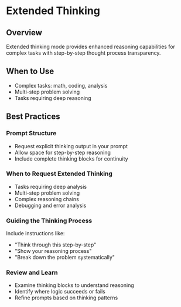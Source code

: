 # Extended Thinking

## Overview
Extended thinking mode provides enhanced reasoning capabilities for complex tasks with step-by-step thought process transparency.

## When to Use
- Complex tasks: math, coding, analysis
- Multi-step problem solving
- Tasks requiring deep reasoning

## Best Practices

### Prompt Structure
- Request explicit thinking output in your prompt
- Allow space for step-by-step reasoning
- Include complete thinking blocks for continuity

### When to Request Extended Thinking
- Tasks requiring deep analysis
- Multi-step problem solving
- Complex reasoning chains
- Debugging and error analysis

### Guiding the Thinking Process
Include instructions like:
- "Think through this step-by-step"
- "Show your reasoning process"
- "Break down the problem systematically"

### Review and Learn
- Examine thinking blocks to understand reasoning
- Identify where logic succeeds or fails
- Refine prompts based on thinking patterns